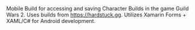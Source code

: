 Mobile Build for accessing and saving Character Builds in the game Guild Wars 2. Uses builds from https://hardstuck.gg. Utilizes Xamarin Forms + XAML/C# for Android development. 
